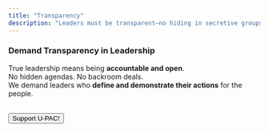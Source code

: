 ```yaml
---
title: "Transparency"
description: "Leaders must be transparent—no hiding in secretive groups or cliques."
---
```


### **Demand Transparency in Leadership**
True leadership means being **accountable and open**.  
No hidden agendas. No backroom deals.  
We demand leaders who **define and demonstrate their actions** for the people.

<br>

<button class="donate-btn" onclick="window.location.href='https://gofund.me/7868febf'">
    Support U-PAC!
</button>
